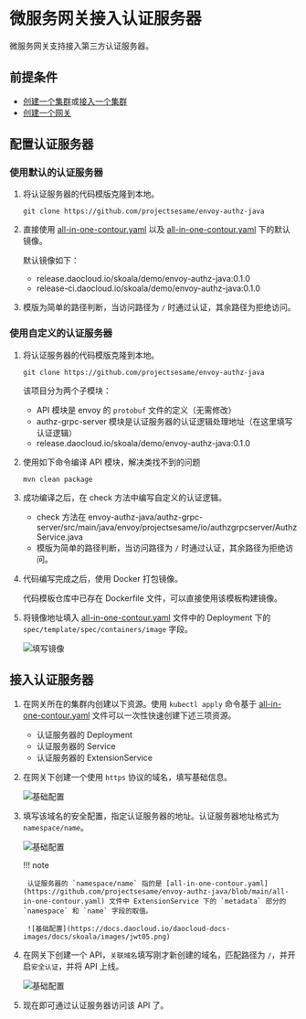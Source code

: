 # 微服务网关接入认证服务器

微服务网关支持接入第三方认证服务器。

## 前提条件

- [创建一个集群](../../kpanda/user-guide/clusters/create-cluster.md)或[接入一个集群](../../kpanda/user-guide/clusters/integrate-cluster.md)
- [创建一个网关](../ms-gateway/gateway/create-gateway.md)

## 配置认证服务器
### 使用默认的认证服务器

1. 将认证服务器的代码模版克隆到本地。

    ```
    git clone https://github.com/projectsesame/envoy-authz-java
    ```
    
2. 直接使用 [all-in-one-contour.yaml](https://github.com/projectsesame/envoy-authz-java/blob/main/all-in-one-contour.yaml) 以及 [all-in-one-contour.yaml](https://github.com/projectsesame/envoy-authz-java/blob/main/all-in-one-contour.yaml) 下的默认镜像。

    默认镜像如下：
    - release.daocloud.io/skoala/demo/envoy-authz-java:0.1.0
    - release-ci.daocloud.io/skoala/demo/envoy-authz-java:0.1.0

3. 模版为简单的路径判断，当访问路径为 `/` 时通过认证，其余路径为拒绝访问。

### 使用自定义的认证服务器

1. 将认证服务器的代码模版克隆到本地。

    ```
    git clone https://github.com/projectsesame/envoy-authz-java
    ```
    
    该项目分为两个子模块：

    - API 模块是 envoy 的 `protobuf` 文件的定义（无需修改）
    - authz-grpc-server 模块是认证服务器的认证逻辑处理地址（在这里填写认证逻辑）
    - release.daocloud.io/skoala/demo/envoy-authz-java:0.1.0

2. 使用如下命令编译 API 模块，解决类找不到的问题

    ```
    mvn clean package
    ```

3. 成功编译之后，在 check 方法中编写自定义的认证逻辑。

    - check 方法在 envoy-authz-java/authz-grpc-server/src/main/java/envoy/projectsesame/io/authzgrpcserver/AuthzService.java  
    - 模版为简单的路径判断，当访问路径为 `/` 时通过认证，其余路径为拒绝访问。

4. 代码编写完成之后，使用 Docker 打包镜像。

    代码模板仓库中已存在 Dockerfile 文件，可以直接使用该模板构建镜像。

5. 将镜像地址填入 [all-in-one-contour.yaml](https://github.com/projectsesame/envoy-authz-java/blob/main/all-in-one-contour.yaml) 文件中的 Deployment 下的 `spec/template/spec/containers/image` 字段。

    ![填写镜像](https://docs.daocloud.io/daocloud-docs-images/docs/skoala/images/jwt04.png)

## 接入认证服务器

1. 在网关所在的集群内创建以下资源。使用 `kubectl apply` 命令基于 [all-in-one-contour.yaml](https://github.com/projectsesame/envoy-authz-java/blob/main/all-in-one-contour.yaml) 文件可以一次性快速创建下述三项资源。

    - 认证服务器的 Deployment
    - 认证服务器的 Service
    - 认证服务器的 ExtensionService

2. 在网关下创建一个使用 `https` 协议的域名，填写基础信息。

    ![基础配置](https://docs.daocloud.io/daocloud-docs-images/docs/skoala/images/jwt01.png)

3. 填写该域名的安全配置，指定认证服务器的地址。认证服务器地址格式为 `namespace/name`。

    ![基础配置](https://docs.daocloud.io/daocloud-docs-images/docs/skoala/images/jwt02.png)

    !!! note

        认证服务器的 `namespace/name` 指的是 [all-in-one-contour.yaml](https://github.com/projectsesame/envoy-authz-java/blob/main/all-in-one-contour.yaml) 文件中 ExtensionService 下的 `metadata` 部分的 `namespace` 和 `name` 字段的取值。

        ![基础配置](https://docs.daocloud.io/daocloud-docs-images/docs/skoala/images/jwt05.png)

4. 在网关下创建一个 API，`关联域名`填写刚才新创建的域名，匹配路径为 `/`，并开启`安全认证`，并将 API 上线。

    ![基础配置](https://docs.daocloud.io/daocloud-docs-images/docs/skoala/images/jwt03.png)

5. 现在即可通过认证服务器访问该 API 了。
